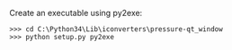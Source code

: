 Create an executable using py2exe:

	>>> cd C:\Python34\Lib\iconverters\pressure-qt_window
	>>> python setup.py py2exe
